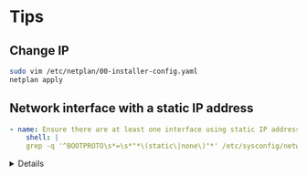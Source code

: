# Tips

## Change IP

```bash
sudo vim /etc/netplan/00-installer-config.yaml
netplan apply
```

## Network interface with a static IP address

```yaml
- name: Ensure there are at least one interface using static IP addresses
    shell: |
    grep -q '^BOOTPROTO\s*=\s*"*\(static\|none\)"*' /etc/sysconfig/network-scripts/ifcfg-*
```

<details>

From Phind:

> This Ansible snippet is designed to check if there is at least one network interface on a CentOS 7 server that is configured to use a static IP address or none. It does this by searching through the network configuration files located in `/etc/sysconfig/network-scripts/`. Here's a breakdown of what each part of the snippet does:
>
> 1. **Task Name**: The task is named "Ensure there are at least one interface using static IP addresses". This gives a clear indication of the purpose of the task.
>
> 2. **Shell Command**: The task uses a `shell` module to execute a shell command. The command is a `grep` command that searches for lines in the network configuration files that match a specific pattern. The pattern is designed to match lines where the `BOOTPROTO` setting is set to either `static` or `none`. This is important because `BOOTPROTO=static` means the interface is configured with a static IP address, while `BOOTPROTO=none` means the interface is not configured to obtain an IP address automatically.
>
> 3. **Search Pattern**: The search pattern `'^BOOTPROTO\s*=\s*"*\(static\|none\)"*'` is used to match lines in the configuration files. Here's a breakdown of the pattern:
>    - `^BOOTPROTO`: Matches lines that start with `BOOTPROTO`.
>    - `\s*=\s*`: Matches an equals sign (`=`) with any amount of whitespace (`\s*`) before and after it.
>    - `"*\(static\|none\)"*`: Matches either `static` or `none` enclosed in double quotes, with any amount of whitespace and optional quotes around them.
>
> 4. **Configuration Files**: The command searches through all files in `/etc/sysconfig/network-scripts/` that match the pattern `ifcfg-*`. This is a common naming convention for network interface configuration files on CentOS 7 and similar systems.
>
> 5. **Purpose**: The purpose of this task is to ensure that at least one network interface on the server is configured with a static IP address or is not configured to obtain an IP address automatically. This is important for servers that need to have a predictable network configuration, such as Kubernetes nodes or other services that rely on stable network interfaces.
>
> In summary, this Ansible snippet checks the network configuration on a CentOS 7 server to ensure that at least one network interface is configured with a static IP address or is not configured to obtain an IP address automatically.

From Phind:

> On Ubuntu 22.04, the network configuration files are located in `/etc/netplan/` instead of `/etc/sysconfig/network-scripts/`. The configuration files are typically named with a `.yaml` extension and are used by Netplan, which is the default network management tool on Ubuntu 22.04.
>
> To achieve the same goal as the original Ansible snippet on Ubuntu 22.04, you would need to modify the task to search through the Netplan configuration files for interfaces configured with a static IP address or none. Here's how you could adjust the task:
>
> ```yaml
> - name: Ensure there are at least one interface using static IP addresses
>   shell: |
>      grep -q '^    addresses:' /etc/netplan/*.yaml
>   register: netplan_output
>   changed_when: netplan_output.rc != 0
> ```
>
> This task uses `grep` to search for lines starting with `addresses:` in all `.yaml` files within `/etc/netplan/`. The `addresses:` line in a Netplan configuration file indicates that the interface is configured with a static IP address. The `grep -q` option is used to suppress output and only return the exit status, which is captured by the `register` keyword. The `changed_when` condition is set to trigger a change when the `grep` command fails (i.e., when it does not find any lines matching the pattern), which would indicate that no interfaces are configured with static IP addresses.
>
> However, this approach is quite simplistic and might not cover all cases, especially if your network configuration is more complex. A more robust approach would involve parsing the YAML files to check for specific configurations, which could be done using a tool like `yq` or a custom script that can handle YAML parsing.
>
> Here's an example using `yq` to check if any interface is configured with a static IP address:
>
> ```yaml
> - name: Ensure there are at least one interface using static IP addresses
>   shell: |
>      yq e '.network.ethernets.*.addresses | length > 0' /etc/netplan/*.yaml
>   register: netplan_output
>   changed_when: netplan_output.rc != 0
> ```
>
> This command uses `yq` to evaluate the YAML files and checks if any interface under `.network.ethernets` has an `addresses` field with a length greater than 0, indicating a static IP address configuration. Note that you would need to have `yq` installed on your system for this to work.
>
> Remember, the exact command might need to be adjusted based on your specific network configuration and the structure of your Netplan files.

From Phind:

> On Ubuntu systems using Netplan for network configuration, the configuration files are written in YAML format and are located in the `/etc/netplan/` directory. The structure and content of these files can vary depending on the specific network setup, but I'll provide examples for the two scenarios you've mentioned:
>
> ### 1. No Network Interface Configured with a Static IP Address
>
> If no network interface is configured with a static IP address, the configuration file might not explicitly specify an IP address for any interface. Instead, it might rely on DHCP (Dynamic Host Configuration Protocol) to automatically obtain an IP address. Here's an example of what such a configuration might look like:
>
> ```yaml
> network:
>  version: 2
>  renderer: networkd
>  ethernets:
>     eth0:
>       dhcp4: yes
> ```
>
> In this example:
>
> - `version: 2` specifies the version of the Netplan configuration syntax.
> - `renderer: networkd` indicates that the `networkd` backend is used for managing the network configuration.
> - `ethernets:` defines the configuration for Ethernet interfaces.
> - `eth0:` is the name of the Ethernet interface.
> - `dhcp4: yes` indicates that the interface should use DHCP to obtain an IPv4 address automatically.
>
> ### 2. The Interface is Configured to Obtain an IP Address Automatically
>
> If an interface is explicitly configured to obtain an IP address automatically, the configuration file would specify this directly. Here's an example:
>
> ```yaml
> network:
>  version: 2
>  renderer: networkd
>  ethernets:
>     eth0:
>       dhcp4: true
> ```
>
> In this example, the configuration is similar to the previous one, but it explicitly sets `dhcp4: true` to indicate that the interface should use DHCP to obtain an IPv4 address automatically.
>
> ### Note on Static IP Configuration
>
> If you wanted to configure a network interface with a static IP address, you would specify the `addresses` and `gateway4` (for IPv4) or `gateway6` (for IPv6) fields under the interface configuration. Here's an example of a static IP configuration:
>
> ```yaml
> network:
>  version: 2
>  renderer: networkd
>  ethernets:
>     eth0:
>       addresses:
>         - 192.168.1.10/24
>       gateway4: 192.168.1.1
>       nameservers:
>           addresses: [8.8.8.8, 8.8.4.4]
> ```
>
> In this example:
>
> - `addresses:` specifies the static IP address and subnet mask for the interface.
> - `gateway4:` specifies the default gateway for IPv4 traffic.
> - `nameservers:` specifies the DNS servers to use.
>
> These examples should give you a good starting point for understanding how network configurations are specified in Netplan on Ubuntu systems.

What if I have a config like the following?

```yaml
# This is the network config written by 'subiquity'
network:
  ethernets:
    ens160:
      addresses:
      - 192.168.75.232/24
      nameservers:
        addresses:
        - 192.168.100.1
        - 1.1.1.1
        search:
        - ewalker.com.hk
      routes:
      - to: default
        via: 192.168.75.254
  version: 2
```

From Phind:

> The configuration you've provided is a Netplan configuration file for an Ubuntu system. It specifies the network settings for an Ethernet interface named `ens160`. Here's a breakdown of what each part of the configuration does:
>
> - **`network:`** This is the root of the network configuration. It contains all the network settings for the system.
>
> - **`ethernets:`** This section defines the configuration for Ethernet interfaces. In this case, there's a single interface named `ens160`.
>
> - **`ens160:`** This is the name of the Ethernet interface. The configuration settings for this interface follow.
>
> - **`addresses:`** This specifies the static IP address and subnet mask for the `ens160` interface. The interface is configured with the IP address `192.168.75.232` and a subnet mask of `/24`, which corresponds to `255.255.255.0`.
>
> - **`nameservers:`** This section specifies the DNS servers to use. The interface is configured to use `192.168.100.1` and `1.1.1.1` as DNS servers. Additionally, it specifies a search domain of `ewalker.com.hk`.
>
> - **`routes:`** This section defines custom routes for the interface. In this case, there's a single route defined:
>   - **`to: default`** This indicates that the route is for the default gateway.
>   - **`via: 192.168.75.254`** This specifies the next hop for the default route, which is `192.168.75.254`.
>
> - **`version: 2`** This specifies the version of the Netplan configuration syntax. Version 2 is the latest version as of Ubuntu 20.04 and later.
>
> This configuration indicates that the `ens160` interface is configured with a static IP address (`192.168.75.232/24`), DNS servers (`192.168.100.1` and `1.1.1.1`), a search domain (`ewalker.com.hk`), and a default route (`192.168.75.254`). The interface is not configured to use DHCP to obtain an IP address automatically, as there's no `dhcp4: yes` or `dhcp4: true` setting.

</details>
